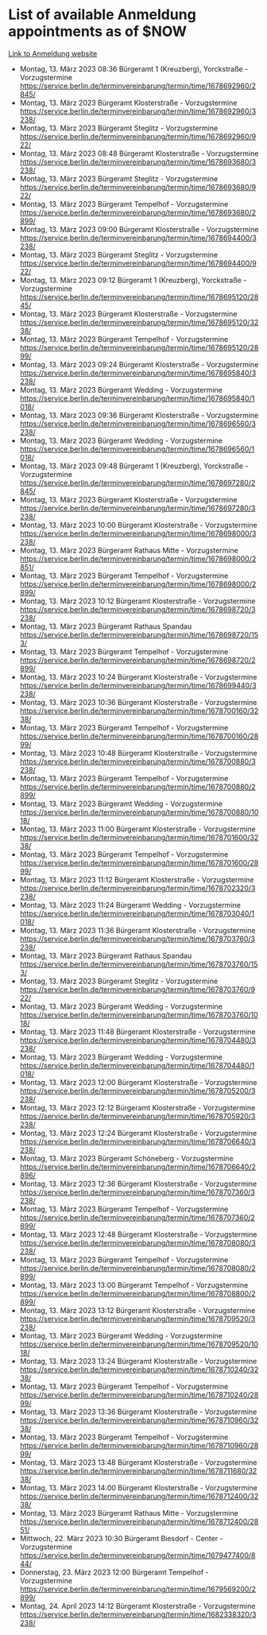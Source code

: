 # List of available Anmeldung appointments as of $NOW
[Link to Anmeldung website](https://service.berlin.de/terminvereinbarung/termin/tag.php?termin=1&anliegen[]=120686&dienstleisterlist=122210,122217,327316,122219,327312,122227,327314,122231,327346,122243,327348,122254,122252,329742,122260,329745,122262,329748,122271,327278,122273,327274,122277,327276,330436,122280,327294,122282,327290,122284,327292,122291,327270,122285,327266,122286,327264,122296,327268,150230,329760,122297,327286,122294,327284,122312,329763,122314,329775,122304,327330,122311,327334,122309,327332,317869,122281,327352,122279,329772,122283,122276,327324,122274,327326,122267,329766,122246,327318,122251,327320,122257,327322,122208,327298,122226,327300&herkunft=http%3A%2F%2Fservice.berlin.de%2Fdienstleistung%2F120686%2F)
- Montag, 13. März 2023 08:36 Bürgeramt 1 (Kreuzberg), Yorckstraße - Vorzugstermine https://service.berlin.de/terminvereinbarung/termin/time/1678692960/2845/
- Montag, 13. März 2023  Bürgeramt Klosterstraße - Vorzugstermine https://service.berlin.de/terminvereinbarung/termin/time/1678692960/3238/
- Montag, 13. März 2023  Bürgeramt Steglitz - Vorzugstermine https://service.berlin.de/terminvereinbarung/termin/time/1678692960/922/
- Montag, 13. März 2023 08:48 Bürgeramt Klosterstraße - Vorzugstermine https://service.berlin.de/terminvereinbarung/termin/time/1678693680/3238/
- Montag, 13. März 2023  Bürgeramt Steglitz - Vorzugstermine https://service.berlin.de/terminvereinbarung/termin/time/1678693680/922/
- Montag, 13. März 2023  Bürgeramt Tempelhof - Vorzugstermine https://service.berlin.de/terminvereinbarung/termin/time/1678693680/2899/
- Montag, 13. März 2023 09:00 Bürgeramt Klosterstraße - Vorzugstermine https://service.berlin.de/terminvereinbarung/termin/time/1678694400/3238/
- Montag, 13. März 2023  Bürgeramt Steglitz - Vorzugstermine https://service.berlin.de/terminvereinbarung/termin/time/1678694400/922/
- Montag, 13. März 2023 09:12 Bürgeramt 1 (Kreuzberg), Yorckstraße - Vorzugstermine https://service.berlin.de/terminvereinbarung/termin/time/1678695120/2845/
- Montag, 13. März 2023  Bürgeramt Klosterstraße - Vorzugstermine https://service.berlin.de/terminvereinbarung/termin/time/1678695120/3238/
- Montag, 13. März 2023  Bürgeramt Tempelhof - Vorzugstermine https://service.berlin.de/terminvereinbarung/termin/time/1678695120/2899/
- Montag, 13. März 2023 09:24 Bürgeramt Klosterstraße - Vorzugstermine https://service.berlin.de/terminvereinbarung/termin/time/1678695840/3238/
- Montag, 13. März 2023  Bürgeramt Wedding - Vorzugstermine https://service.berlin.de/terminvereinbarung/termin/time/1678695840/1018/
- Montag, 13. März 2023 09:36 Bürgeramt Klosterstraße - Vorzugstermine https://service.berlin.de/terminvereinbarung/termin/time/1678696560/3238/
- Montag, 13. März 2023  Bürgeramt Wedding - Vorzugstermine https://service.berlin.de/terminvereinbarung/termin/time/1678696560/1018/
- Montag, 13. März 2023 09:48 Bürgeramt 1 (Kreuzberg), Yorckstraße - Vorzugstermine https://service.berlin.de/terminvereinbarung/termin/time/1678697280/2845/
- Montag, 13. März 2023  Bürgeramt Klosterstraße - Vorzugstermine https://service.berlin.de/terminvereinbarung/termin/time/1678697280/3238/
- Montag, 13. März 2023 10:00 Bürgeramt Klosterstraße - Vorzugstermine https://service.berlin.de/terminvereinbarung/termin/time/1678698000/3238/
- Montag, 13. März 2023  Bürgeramt Rathaus Mitte - Vorzugstermine https://service.berlin.de/terminvereinbarung/termin/time/1678698000/2851/
- Montag, 13. März 2023  Bürgeramt Tempelhof - Vorzugstermine https://service.berlin.de/terminvereinbarung/termin/time/1678698000/2899/
- Montag, 13. März 2023 10:12 Bürgeramt Klosterstraße - Vorzugstermine https://service.berlin.de/terminvereinbarung/termin/time/1678698720/3238/
- Montag, 13. März 2023  Bürgeramt Rathaus Spandau https://service.berlin.de/terminvereinbarung/termin/time/1678698720/153/
- Montag, 13. März 2023  Bürgeramt Tempelhof - Vorzugstermine https://service.berlin.de/terminvereinbarung/termin/time/1678698720/2899/
- Montag, 13. März 2023 10:24 Bürgeramt Klosterstraße - Vorzugstermine https://service.berlin.de/terminvereinbarung/termin/time/1678699440/3238/
- Montag, 13. März 2023 10:36 Bürgeramt Klosterstraße - Vorzugstermine https://service.berlin.de/terminvereinbarung/termin/time/1678700160/3238/
- Montag, 13. März 2023  Bürgeramt Tempelhof - Vorzugstermine https://service.berlin.de/terminvereinbarung/termin/time/1678700160/2899/
- Montag, 13. März 2023 10:48 Bürgeramt Klosterstraße - Vorzugstermine https://service.berlin.de/terminvereinbarung/termin/time/1678700880/3238/
- Montag, 13. März 2023  Bürgeramt Tempelhof - Vorzugstermine https://service.berlin.de/terminvereinbarung/termin/time/1678700880/2899/
- Montag, 13. März 2023  Bürgeramt Wedding - Vorzugstermine https://service.berlin.de/terminvereinbarung/termin/time/1678700880/1018/
- Montag, 13. März 2023 11:00 Bürgeramt Klosterstraße - Vorzugstermine https://service.berlin.de/terminvereinbarung/termin/time/1678701600/3238/
- Montag, 13. März 2023  Bürgeramt Tempelhof - Vorzugstermine https://service.berlin.de/terminvereinbarung/termin/time/1678701600/2899/
- Montag, 13. März 2023 11:12 Bürgeramt Klosterstraße - Vorzugstermine https://service.berlin.de/terminvereinbarung/termin/time/1678702320/3238/
- Montag, 13. März 2023 11:24 Bürgeramt Wedding - Vorzugstermine https://service.berlin.de/terminvereinbarung/termin/time/1678703040/1018/
- Montag, 13. März 2023 11:36 Bürgeramt Klosterstraße - Vorzugstermine https://service.berlin.de/terminvereinbarung/termin/time/1678703760/3238/
- Montag, 13. März 2023  Bürgeramt Rathaus Spandau https://service.berlin.de/terminvereinbarung/termin/time/1678703760/153/
- Montag, 13. März 2023  Bürgeramt Steglitz - Vorzugstermine https://service.berlin.de/terminvereinbarung/termin/time/1678703760/922/
- Montag, 13. März 2023  Bürgeramt Wedding - Vorzugstermine https://service.berlin.de/terminvereinbarung/termin/time/1678703760/1018/
- Montag, 13. März 2023 11:48 Bürgeramt Klosterstraße - Vorzugstermine https://service.berlin.de/terminvereinbarung/termin/time/1678704480/3238/
- Montag, 13. März 2023  Bürgeramt Wedding - Vorzugstermine https://service.berlin.de/terminvereinbarung/termin/time/1678704480/1018/
- Montag, 13. März 2023 12:00 Bürgeramt Klosterstraße - Vorzugstermine https://service.berlin.de/terminvereinbarung/termin/time/1678705200/3238/
- Montag, 13. März 2023 12:12 Bürgeramt Klosterstraße - Vorzugstermine https://service.berlin.de/terminvereinbarung/termin/time/1678705920/3238/
- Montag, 13. März 2023 12:24 Bürgeramt Klosterstraße - Vorzugstermine https://service.berlin.de/terminvereinbarung/termin/time/1678706640/3238/
- Montag, 13. März 2023  Bürgeramt Schöneberg - Vorzugstermine https://service.berlin.de/terminvereinbarung/termin/time/1678706640/2896/
- Montag, 13. März 2023 12:36 Bürgeramt Klosterstraße - Vorzugstermine https://service.berlin.de/terminvereinbarung/termin/time/1678707360/3238/
- Montag, 13. März 2023  Bürgeramt Tempelhof - Vorzugstermine https://service.berlin.de/terminvereinbarung/termin/time/1678707360/2899/
- Montag, 13. März 2023 12:48 Bürgeramt Klosterstraße - Vorzugstermine https://service.berlin.de/terminvereinbarung/termin/time/1678708080/3238/
- Montag, 13. März 2023  Bürgeramt Tempelhof - Vorzugstermine https://service.berlin.de/terminvereinbarung/termin/time/1678708080/2899/
- Montag, 13. März 2023 13:00 Bürgeramt Tempelhof - Vorzugstermine https://service.berlin.de/terminvereinbarung/termin/time/1678708800/2899/
- Montag, 13. März 2023 13:12 Bürgeramt Klosterstraße - Vorzugstermine https://service.berlin.de/terminvereinbarung/termin/time/1678709520/3238/
- Montag, 13. März 2023  Bürgeramt Wedding - Vorzugstermine https://service.berlin.de/terminvereinbarung/termin/time/1678709520/1018/
- Montag, 13. März 2023 13:24 Bürgeramt Klosterstraße - Vorzugstermine https://service.berlin.de/terminvereinbarung/termin/time/1678710240/3238/
- Montag, 13. März 2023  Bürgeramt Tempelhof - Vorzugstermine https://service.berlin.de/terminvereinbarung/termin/time/1678710240/2899/
- Montag, 13. März 2023 13:36 Bürgeramt Klosterstraße - Vorzugstermine https://service.berlin.de/terminvereinbarung/termin/time/1678710960/3238/
- Montag, 13. März 2023  Bürgeramt Tempelhof - Vorzugstermine https://service.berlin.de/terminvereinbarung/termin/time/1678710960/2899/
- Montag, 13. März 2023 13:48 Bürgeramt Klosterstraße - Vorzugstermine https://service.berlin.de/terminvereinbarung/termin/time/1678711680/3238/
- Montag, 13. März 2023 14:00 Bürgeramt Klosterstraße - Vorzugstermine https://service.berlin.de/terminvereinbarung/termin/time/1678712400/3238/
- Montag, 13. März 2023  Bürgeramt Rathaus Mitte - Vorzugstermine https://service.berlin.de/terminvereinbarung/termin/time/1678712400/2851/
- Mittwoch, 22. März 2023 10:30 Bürgeramt Biesdorf - Center - Vorzugstermine https://service.berlin.de/terminvereinbarung/termin/time/1679477400/844/
- Donnerstag, 23. März 2023 12:00 Bürgeramt Tempelhof - Vorzugstermine https://service.berlin.de/terminvereinbarung/termin/time/1679569200/2899/
- Montag, 24. April 2023 14:12 Bürgeramt Klosterstraße - Vorzugstermine https://service.berlin.de/terminvereinbarung/termin/time/1682338320/3238/
